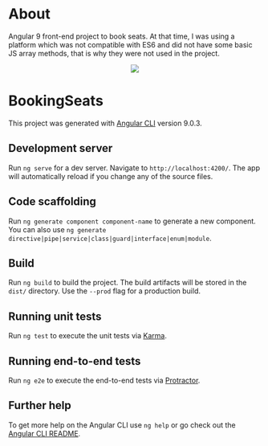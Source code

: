 # About

Angular 9 front-end project to book seats. At that time, I was using a platform which was not compatible with ES6 and did not have some basic JS array methods, that is why they were not used in the project.
<p align="center">
  <img src="https://user-images.githubusercontent.com/90333794/220935133-aec8fd71-8477-4dba-88a5-42807b5089ad.JPG">
</p>

# BookingSeats

This project was generated with [Angular CLI](https://github.com/angular/angular-cli) version 9.0.3.

## Development server

Run `ng serve` for a dev server. Navigate to `http://localhost:4200/`. The app will automatically reload if you change any of the source files.

## Code scaffolding

Run `ng generate component component-name` to generate a new component. You can also use `ng generate directive|pipe|service|class|guard|interface|enum|module`.

## Build

Run `ng build` to build the project. The build artifacts will be stored in the `dist/` directory. Use the `--prod` flag for a production build.

## Running unit tests

Run `ng test` to execute the unit tests via [Karma](https://karma-runner.github.io).

## Running end-to-end tests

Run `ng e2e` to execute the end-to-end tests via [Protractor](http://www.protractortest.org/).

## Further help

To get more help on the Angular CLI use `ng help` or go check out the [Angular CLI README](https://github.com/angular/angular-cli/blob/master/README.md).
